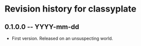 # Revision history for classyplate

## 0.1.0.0  -- YYYY-mm-dd

* First version. Released on an unsuspecting world.
